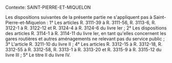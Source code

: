 Contexte: SAINT-PIERRE-ET-MIQUELON

Les dispositions suivantes de la présente partie ne s'appliquent pas à Saint-Pierre-et-Miquelon : 1° Les articles R. 3111-39 à R. 3111-56, R. 3113-6, R. 3122-1 à R. 3122-12 et R. 3124-4 à R. 3124-6 du livre Ier ; 2° Les dispositions des articles R. 3114-1 à R. 3114-11 du livre Ier, en tant qu'elles concernent les gares routières et autres aménagements ne relevant pas du service public ; 3° L'article R. 3211-10 du livre II ; 4° Les articles R. 3312-15 à R. 3312-18, R. 3312-55 à R. 3312-58, R. 3313-1 à R. 3313-20 et R. 3315-9 à R. 3315-12 du livre III ; 5° Le titre II du livre IV.